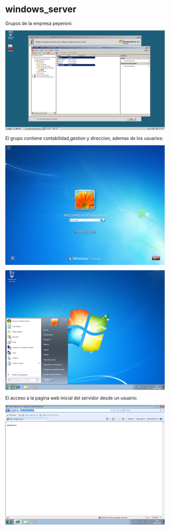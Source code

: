 # windows_server

Grupos de la empresa peperoni:

![grupo](grupo.png)

El grupo contiene contabilidad,gestion y direccion, ademas de los usuarios:

![mozzarella](mozzarella.png)

![bacon](bacon.png)

El acceso a la pagina web inicial del servidor desde un usuario:

![conexion](conexion.png)
